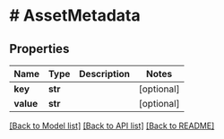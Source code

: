 # # AssetMetadata


## Properties 


Name | Type | Description | Notes
------------ | ------------- | ------------- | -------------
**key**| **str** |   | [optional]
**value**| **str** |   | [optional]


[[Back to Model list]](../../README.md#models) [[Back to API list]](../../README.md#endpoints) [[Back to README]](../../README.md)

